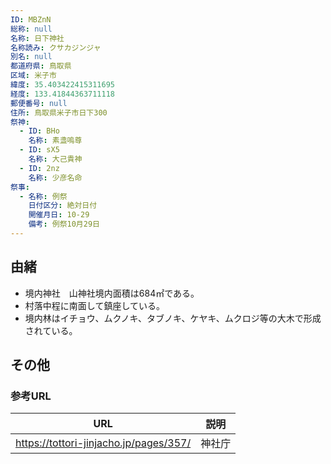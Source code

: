 ```yaml
---
ID: MBZnN
総称: null
名称: 日下神社
名称読み: クサカジンジャ
別名: null
都道府県: 鳥取県
区域: 米子市
緯度: 35.403422415311695
経度: 133.41844363711118
郵便番号: null
住所: 鳥取県米子市日下300
祭神:
  - ID: BHo
    名称: 素盞嗚尊
  - ID: sX5
    名称: 大己貴神
  - ID: 2nz
    名称: 少彦名命
祭事:
  - 名称: 例祭
    日付区分: 絶対日付
    開催月日: 10-29
    備考: 例祭10月29日
---
```


## 由緒

- 境内神社　山神社境内面積は684㎡である。
- 村落中程に南面して鎮座している。
- 境内林はイチョウ、ムクノキ、タブノキ、ケヤキ、ムクロジ等の大木で形成されている。

## その他

### 参考URL

| URL                                    | 説明   |
| -------------------------------------- | ------ |
| https://tottori-jinjacho.jp/pages/357/ | 神社庁 |
